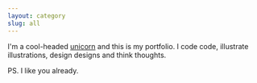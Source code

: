 ```yaml
---
layout: category
slug: all
---
```


I'm a cool-headed [unicorn](https://medium.com/@katherinemartinez/the-unicorn-hybrid-designer-developer-5e89607d5fe0) and this is my portfolio. I code code, illustrate illustrations, design designs and think thoughts.

PS. I like you already.
